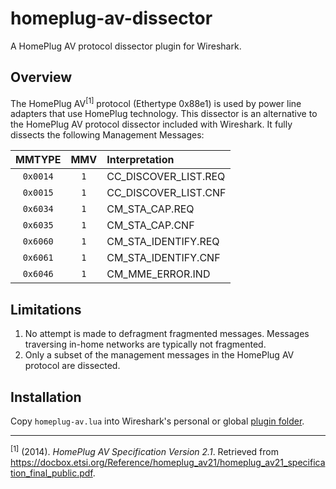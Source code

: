 # homeplug-av-dissector
A HomePlug AV protocol dissector plugin for Wireshark.

## Overview
The HomePlug AV<sup>[1]</sup> protocol (Ethertype 0x88e1) is used by power line adapters that use HomePlug technology.
This dissector is an alternative to the HomePlug AV protocol dissector included with Wireshark.
It fully dissects the following Management Messages:

| MMTYPE | MMV | Interpretation |
| :---: | :---: | :--- |
| `0x0014` | `1` | CC\_DISCOVER\_LIST.REQ |
| `0x0015` | `1` | CC\_DISCOVER\_LIST.CNF |
| `0x6034` | `1` | CM\_STA\_CAP.REQ |
| `0x6035` | `1` | CM\_STA\_CAP.CNF |
| `0x6060` | `1` | CM\_STA\_IDENTIFY.REQ |
| `0x6061` | `1` | CM\_STA\_IDENTIFY.CNF |
| `0x6046` | `1` | CM\_MME\_ERROR.IND |

## Limitations
1. No attempt is made to defragment fragmented messages. Messages traversing in-home networks are typically not fragmented.
2. Only a subset of the management messages in the HomePlug AV protocol are dissected.

## Installation
Copy `homeplug-av.lua` into Wireshark's personal or global [plugin folder](https://www.wireshark.org/docs/wsug_html_chunked/ChPluginFolders.html).

---
<sup>[1]</sup> (2014). *HomePlug AV Specification Version 2.1*. Retrieved from <https://docbox.etsi.org/Reference/homeplug_av21/homeplug_av21_specification_final_public.pdf>.

